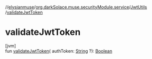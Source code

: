 //[elysianmuse](../../../index.md)/[org.darkSolace.muse.securityModule.service](../index.md)/[JwtUtils](index.md)
/[validateJwtToken](validate-jwt-token.md)

# validateJwtToken

[jvm]\
fun [validateJwtToken](validate-jwt-token.md)(
authToken: [String](https://kotlinlang.org/api/latest/jvm/stdlib/kotlin/-string/index.html)
?): [Boolean](https://kotlinlang.org/api/latest/jvm/stdlib/kotlin/-boolean/index.html)
